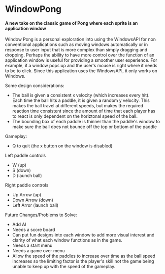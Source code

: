 # WindowPong
#### A new take on the classic game of Pong where each sprite is an application window

Window Pong is a personal exploration into using the WindowsAPI for non conventional applications such as moving windows automatically or in response to user input that is more complex than simply dragging and dropping. Perhaps the ability to have more control over the function of an application window is useful for providing a smoother user experience. For example, if a window pops up and the user's mouse is right where it needs to be to click. Since this application uses the WindowsAPI, it only works on Windows.

Some design considerations:
- The ball is given a consistent x velocity (which increases every hit). Each time the ball hits a paddle, it is given a random y velocity. This makes the ball travel at different speeds, but makes the required reaction time consistent since the amount of time that each player has to react is only dependent on the horiztonal speed of the ball.
- The bounding box of each paddle is thinner than the paddle's window to make sure the ball does not bounce off the top or bottom of the paddle

Gameplay:
- Q to quit (the x button on the window is disabled)

Left paddle controls
- W (up)
- S (down)
- D (launch ball)

Right paddle controls
- Up Arrow (up)
- Down Arrow (down)
- Left Arror (launch ball)

Future Changes/Problems to Solve:
- Add AI
- Needs a score board
- Can put fun designs into each window to add more visual interest and clarity of what each window functions as in the game.
- Needs a start menu
- Needs a game over menu
- Allow the speed of the paddles to increase over time as the ball speed increases so the limiting factor is the player's skill not the game being unable to keep up with the speed of the gameplay.

